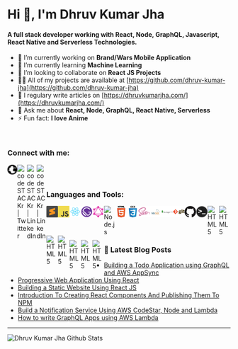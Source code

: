 # Hi 👋, I'm Dhruv Kumar Jha
#### A full stack developer working with React, Node, GraphQL, Javascript, React Native and Serverless Technologies.


- 🔭 I’m currently working on **Brand/Wars Mobile Application**
- 🌱 I’m currently learning **Machine Learning**
- 👯 I’m looking to collaborate on **React JS Projects**
- 👨‍💻 All of my projects are available at [https://github.com/dhruv-kumar-jha](https://github.com/dhruv-kumar-jha)
- 📝 I regulary write articles on [https://dhruvkumarjha.com/](https://dhruvkumarjha.com/)
- 💬 Ask me about **React, Node, GraphQL, React Native, Serverless**
- ⚡ Fun fact: **I love Anime**

<br />

### Connect with me:

[<img align="left" alt="codeSTACKr.com" width="22px" src="https://raw.githubusercontent.com/iconic/open-iconic/master/svg/globe.svg" />][website]
[<img align="left" alt="codeSTACKr | Twitter" width="22px" src="https://cdn.jsdelivr.net/npm/simple-icons@v3/icons/twitter.svg" />][twitter]
[<img align="left" alt="codeSTACKr | LinkedIn" width="22px" src="https://cdn.jsdelivr.net/npm/simple-icons@v3/icons/linkedin.svg" />][linkedin]
[<img align="left" alt="codeSTACKr | LinkedIn" width="22px" src="https://cdn.jsdelivr.net/npm/simple-icons@3.0.1/icons/stackoverflow.svg" />][stackoverflow]

<br />
<br />

### Languages and Tools:

<img align="left" alt="Visual Studio Code" width="26px" src="https://raw.githubusercontent.com/github/explore/80688e429a7d4ef2fca1e82350fe8e3517d3494d/topics/sublime-text/sublime-text.png" />
<img align="left" alt="JavaScript" width="26px" src="https://raw.githubusercontent.com/github/explore/80688e429a7d4ef2fca1e82350fe8e3517d3494d/topics/javascript/javascript.png" />
<img align="left" alt="React" width="26px" src="https://raw.githubusercontent.com/github/explore/80688e429a7d4ef2fca1e82350fe8e3517d3494d/topics/react/react.png" />
<img align="left" alt="Gatsby" width="26px" src="https://raw.githubusercontent.com/github/explore/e94815998e4e0713912fed477a1f346ec04c3da2/topics/gatsby/gatsby.png" />
<img align="left" alt="GraphQL" width="26px" src="https://raw.githubusercontent.com/github/explore/80688e429a7d4ef2fca1e82350fe8e3517d3494d/topics/graphql/graphql.png" />
<img align="left" alt="Node.js" width="26px" src="https://devicons.github.io/devicon/devicon.git/icons/nodejs/nodejs-original-wordmark.svg" />
<img align="left" alt="HTML5" width="26px" src="https://raw.githubusercontent.com/github/explore/80688e429a7d4ef2fca1e82350fe8e3517d3494d/topics/html/html.png" />
<img align="left" alt="CSS3" width="26px" src="https://raw.githubusercontent.com/github/explore/80688e429a7d4ef2fca1e82350fe8e3517d3494d/topics/css/css.png" />
<img align="left" alt="Sass" width="26px" src="https://raw.githubusercontent.com/github/explore/80688e429a7d4ef2fca1e82350fe8e3517d3494d/topics/sass/sass.png" />
<img align="left" alt="MySQL" width="26px" src="https://raw.githubusercontent.com/github/explore/80688e429a7d4ef2fca1e82350fe8e3517d3494d/topics/mysql/mysql.png" />
<img align="left" alt="MongoDB" width="26px" src="https://raw.githubusercontent.com/github/explore/80688e429a7d4ef2fca1e82350fe8e3517d3494d/topics/mongodb/mongodb.png" />
<img align="left" alt="Git" width="26px" src="https://raw.githubusercontent.com/github/explore/80688e429a7d4ef2fca1e82350fe8e3517d3494d/topics/git/git.png" />
<img align="left" alt="GitHub" width="26px" src="https://raw.githubusercontent.com/github/explore/78df643247d429f6cc873026c0622819ad797942/topics/github/github.png" />
<img align="left" alt="HTML5" width="26px" src="https://raw.githubusercontent.com/github/explore/80688e429a7d4ef2fca1e82350fe8e3517d3494d/topics/terminal/terminal.png" />
<img align="left" alt="HTML5" width="26px" src="https://devicons.github.io/devicon/devicon.git/icons/mysql/mysql-original-wordmark.svg" />
<img align="left" alt="HTML5" width="26px" src="https://devicons.github.io/devicon/devicon.git/icons/postgresql/postgresql-original-wordmark.svg" />
<img align="left" alt="HTML5" width="26px" src="https://devicons.github.io/devicon/devicon.git/icons/mongodb/mongodb-original-wordmark.svg" />
<img align="left" alt="HTML5" width="26px" src="https://devicons.github.io/devicon/devicon.git/icons/redux/redux-original.svg" />

<img align="left" alt="HTML5" width="26px" style="margin-top: 10px" src="https://devicons.github.io/devicon/devicon.git/icons/docker/docker-original-wordmark.svg" />
<img align="left" alt="HTML5" width="26px" style="margin-top: 10px" src="https://devicons.github.io/devicon/devicon.git/icons/electron/electron-original.svg" />
<img align="left" alt="HTML5" width="26px" style="margin-top: 10px" src="https://devicons.github.io/devicon/devicon.git/icons/express/express-original-wordmark.svg" />

<br />
<br />
<br />

---

### 📕 Latest Blog Posts
- [Building a Todo Application using GraphQL and AWS AppSync](https://dhruvkumarjha.com/building-a-todo-application-using-graphql-and-aws-appsync)
- [Progressive Web Application Using React](https://v1.dhruvkumarjha.com/articles/progressive-web-application-using-react-part-one)
- [Building a Static Website Using React JS](https://v1.dhruvkumarjha.com/articles/building-a-static-website-using-react-js-part-1-project-setup-and-website-ui)
- [Introduction To Creating React Components And Publishing Them To NPM
](https://v1.dhruvkumarjha.com/articles/introduction-to-creating-react-components-and-publishing-them-to-npm)
- [Build a Notification Service Using AWS CodeStar, Node and Lambda
](https://v1.dhruvkumarjha.com/articles/build-a-notification-service-using-aws-codestar-node-and-lambda)
- [How to write GraphQL Apps using AWS Lambda](https://cloudacademy.com/blog/how-to-write-graphql-apps-using-aws-lambda/)


---

<img align="left" alt="Dhruv Kumar Jha Github Stats" src="https://github-readme-stats.codestackr.vercel.app/api?username=dhruv-kumar-jha&count_private=true&show_icons=true&hide_border=true" />





[website]: http://dhruvkumarjha.com/
[twitter]: https://twitter.com/dhruv_kumar_jha
[linkedin]: https://www.linkedin.com/in/dhruvkumarjha
[stackoverflow]: https://stackoverflow.com/users/414002

